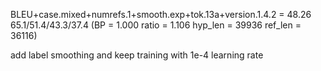BLEU+case.mixed+numrefs.1+smooth.exp+tok.13a+version.1.4.2 = 48.26 65.1/51.4/43.3/37.4 (BP = 1.000 ratio = 1.106 hyp_len = 39936 ref_len = 36116)

add label smoothing and keep training with 1e-4 learning rate

